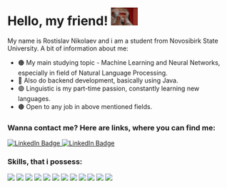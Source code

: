 <!-- ![Header](https://github.com/peachblacky/peachblacky/blob/main/gh-bg.png "Header") -->
# Hello, my friend! <img src="https://github.com/peachblacky/peachblacky/blob/main/giphy.gif" width="60px">
My name is Rostislav Nikolaev and i am a student from Novosibirk State University. A bit of information about me:
- 🟠 My main studying topic - Machine Learning and Neural Networks, especially in field of Natural Language Processing.
- 🔵 Also do backend development, basically using Java.
- 🟣 Linguistic is my part-time passion, constantly learning new languages.
- 🟤 Open to any job in above mentioned fields.

### Wanna contact me? Here are links, where you can find me:

<div id="badges">
  <a href="https://t.me/LIL_CHICHostick">
    <img src="https://img.shields.io/badge/Telegram-blue?style=for-the-badge&logo=telegram&logoColor=white" alt="LinkedIn Badge"/>
  </a>
  <a href="https://vk.com/peach_black">
    <img src="https://img.shields.io/badge/VK-blue?style=for-the-badge&logo=VK&logoColor=white" alt="LinkedIn Badge"/>
  </a>

### Skills, that i possess:
![](https://img.shields.io/badge/Python-informational?style=flat_square&logo=python&textColor=white&logoColor=white&color=FCA854)
![](https://img.shields.io/badge/C-informational?style=flat_square&logo=C&textColor=white&logoColor=white&color=FCA854)
![](https://img.shields.io/badge/C++-informational?style=flat_square&logo=Cplusplus&textColor=white&logoColor=white&color=FCA854)
![](https://img.shields.io/badge/Java-informational?style=flat_square&logo=Java&textColor=white&logoColor=white&color=FCA854)
![](https://img.shields.io/badge/PyTorch-informational?style=flat_square&logo=PyTorch&textColor=white&logoColor=white&color=7A59FC)
![](https://img.shields.io/badge/NumPy-informational?style=flat_square&logo=NumPy&textColor=white&logoColor=white&color=7A59FC)
![](https://img.shields.io/badge/Pandas-informational?style=flat_square&logo=Pandas&textColor=white&logoColor=white&color=7A59FC)
![](https://img.shields.io/badge/PostgreSQL-informational?style=flat_square&logo=PostgreSQL&textColor=white&logoColor=white&color=7A59FC)
![](https://img.shields.io/badge/SpringBoot-informational?style=flat_square&logo=SpringBoot&textColor=white&logoColor=white&color=7A59FC)
![](https://img.shields.io/badge/Spring-informational?style=flat_square&logo=Spring&textColor=white&logoColor=white&color=7A59FC)
![](https://img.shields.io/badge/Jupyter-informational?style=flat_square&logo=Jupyter&textColor=white&logoColor=white&color=7A59FC)
![](https://img.shields.io/badge/Matplotlib-informational?style=flat_square&logo=Matplotlib&textColor=white&logoColor=white&color=7A59FC)
